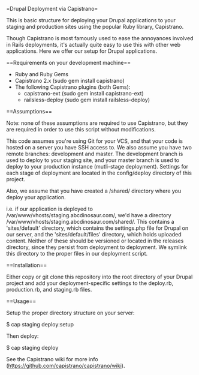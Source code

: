 =Drupal Deployment via Capistrano=

This is basic structure for deploying your Drupal applications to your staging and production sites using the popular Ruby library, Capistrano.

Though Capistrano is most famously used to ease the annoyances involved in Rails deployments, it's actually quite easy to use this with other web applications.  Here we offer our setup for Drupal applications.

==Requirements on your development machine==

  * Ruby and Ruby Gems
  * Capistrano 2.x (sudo gem install capistrano)
  * The following Capistrano plugins (both Gems):
    * capistrano-ext (sudo gem install capistrano-ext)
    * railsless-deploy (sudo gem install railsless-deploy)

==Assumptions==

Note: none of these assumptions are required to use Capistrano, but they are required in order to use this script without modifications.

This code assumes you're using Git for your VCS, and that your code is hosted on a server you have SSH access to.  We also assume you have two remote branches: development and master.  The development branch is used to deploy to your staging site, and your master branch is used to deploy to your production instance (mutli-stage deployment).  Settings for each stage of deployment are located in the config/deploy directory of this project.

Also, we assume that you have created a /shared/ directory where you deploy your application.

i.e. if our application is deployed to /var/www/vhosts/staging.abcdinosaur.com/, we'd have a directory /var/www/vhosts/staging.abcdinosaur.com/shared/.  This contains a 'sites/default' directory, which contains the settings.php file for Drupal on our server, and the 'sites/default/files' directory, which holds uploaded content.  Neither of these should be versioned or located in the releases directory, since they persist from deployment to deployment.  We symlink this directory to the proper files in our deployment script.

==Installation==

Either copy or git clone this repository into the root directory of your Drupal project and add your deployment-specific settings to the deploy.rb, production.rb, and staging.rb files.


==Usage==

Setup the proper directory structure on your server:

  $ cap staging deploy:setup

Then deploy:

  $ cap staging deploy

See the Capistrano wiki for more info (https://github.com/capistrano/capistrano/wiki).